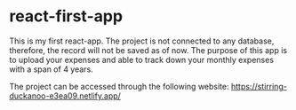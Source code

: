 # react-first-app

This is my first react-app. The project is not connected to any database, therefore, the record will not be saved as of now.
The purpose of this app is to upload your expenses and able to track down your monthly expenses with a span of 4 years. 

The project can be accessed through the following website: 
https://stirring-duckanoo-e3ea09.netlify.app/
